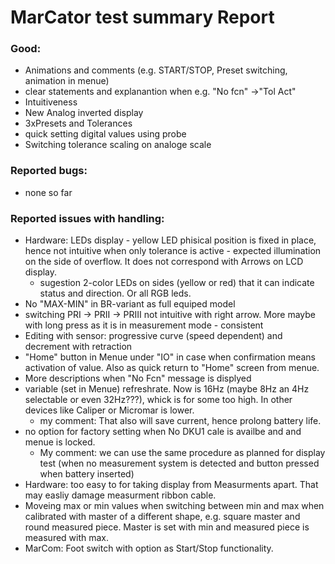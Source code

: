 
# MarCator test summary Report


### Good:
- Animations and comments (e.g. START/STOP, Preset switching, animation in menue)
- clear statements and explanantion when e.g. "No fcn" ->"Tol Act" 
- Intuitiveness
- New Analog inverted display
- 3xPresets and Tolerances
- quick setting digital values using probe
- Switching tolerance scaling on analoge scale
### Reported bugs:
- none so far

### Reported issues with handling:
- Hardware: LEDs display - yellow LED phisical position is fixed in place, hence not intuitive when only tolerance is active - expected illumination on the side of overflow. It does not correspond with Arrows on LCD display.
	- sugestion 2-color LEDs on sides (yellow or red) that it can indicate status and direction. Or all RGB leds.
- No "MAX-MIN" in BR-variant as full equiped model
- switching PRI -> PRII  -> PRIII not intuitive with right arrow. More maybe with long press as it is in measurement mode - consistent
- Editing with sensor: progressive curve (speed dependent) and decrement with retraction
- "Home" button in Menue under "IO" in case when confirmation means activation of value. Also as quick return to "Home" screen from menue.
- More descriptions when "No Fcn" message is displyed
- variable (set in Menue) refreshrate. Now is 16Hz (maybe 8Hz an 4Hz selectable or even 32Hz???), whick is for some too high. In other devices like Caliper or Micromar is lower.
	- my comment: That also will save current, hence prolong battery life.
- no option for factory setting when No DKU1 cale is availbe and and menue is locked.
	- My comment: we can use the same procedure as planned for display test (when no measurement system is detected and button pressed when battery inserted)
- Hardware: too easy to for taking display from Measurments apart. That may easliy damage measurment  ribbon cable.
- Moveing max or min values when switching between min and max when calibrated with master of a different shape, e.g. square master and round measured piece. Master is set with min and measured piece is measured with max.
- MarCom: Foot switch with option as Start/Stop functionality.                                                                                                                                                                         

